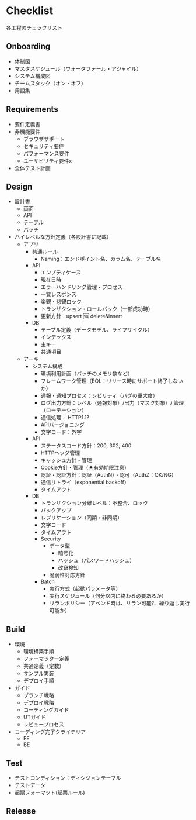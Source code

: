 # Checklist
各工程のチェックリスト
## Onboarding
  - 体制図
  - マスタスケジュール（ウォータフォール・アジャイル）
  - システム構成図
  - チームスタック（オン・オフ）
  - 用語集

## Requirements
- 要件定義書
- 非機能要件
  - ブラウザサポート
  - セキュリティ要件
  - パフォーマンス要件
  - ユーザビリティ要件x
- 全体テスト計画

## Design
- 設計書
  - 画面
  - API
  - テーブル
  - バッチ
- ハイレベルな方針定義（各設計書に記載）
  - アプリ
    - 共通ルール
      - Naming：エンドポイント名、カラム名、テーブル名
    - API
      - エンプティケース
      - 現在日時
      - エラーハンドリング管理・プロセス
      - 一覧レスポンス
      - 楽観・悲観ロック
      - トランザクション・ロールバック（一部成功時）
      - 更新方針：upsert :vs: delete&insert 
    - DB
      - テーブル定義（データモデル、ライフサイクル）
      - インデックス
      - 主キー
      - 共通項目
  - アーキ
    - システム構成
      - 環境利用計画（バッチのメモリ数など）
      - フレームワーク管理（EOL：リリース時にサポート終了しないか）
      - 通報・通知プロセス：シビリティ（バグの重大度）
      - ログ出力方針：レベル（通報対象）/出力（マスク対象）/ 管理（ローテーション）
      - 通信処理： HTTP1.1?
      - APIバージョニング
      - 文字コード：外字
    - API
      - ステータスコード方針：200, 302, 400
      - HTTPヘッダ管理
      - キャッシュ方針・管理
      - Cookie方針・管理（★有効期限注意）
      - 認証・認証方針：認証（AuthN）・認可（AuthZ：OK/NG）
      - 通信リトライ（exponential backoff）
      - タイムアウト
    - DB
      - トランザクション分離レベル：不整合、ロック
      - バックアップ
      - レプリケーション（同期・非同期）
      - 文字コード
      - タイムアウト
      - Security
        - データ型
          - 暗号化
          - ハッシュ（パスワードハッシュ）
          - 改竄検知
        - 脆弱性対応方針
      - Batch
        - 実行方式（起動パラメータ等）
        - 実行スケジュール（何分以内に終わる必要あるか）
        - リランポリシー（アベンド時は、リラン可能?、繰り返し実行可能か）

## Build
- 環境
  - 環境構築手順
  - フォーマッター定義
  - 共通定義（定数）
  - サンプル実装
  - デプロイ手順
- ガイド
  - ブランチ戦略
  - [デプロイ戦略](https://cloud.google.com/architecture/application-deployment-and-testing-strategies?hl=ja#canary_test_pattern) 
  - コーディングガイド
  - UTガイド
  - レビュープロセス
- コーディング完了クライテリア
  - FE
  - BE

## Test
- テストコンディション：ディシジョンテーブル
- テストデータ
- 起票フォーマット(起票ルール)

## Release

